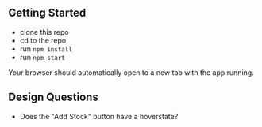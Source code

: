 ## Getting Started
- clone this repo
- cd to the repo
- run `npm install`
- run `npm start`

Your browser should automatically open to a new tab with the app running.

## Design Questions
- Does the "Add Stock" button have a hoverstate?